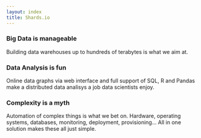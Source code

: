 ```yaml
---
layout: index
title: Shards.io
---
```


### Big Data is manageable

Building data warehouses up to hundreds of terabytes is what we aim at.

### Data Analysis is fun

Online data graphs via web interface and full support of SQL, R and Pandas make a distributed data analisys a job data scientists enjoy.

### Complexity is a myth

Automation of complex things is what we bet on.
Hardware, operating systems, databases, monitoring, deployment, provisioning...
All in one solution makes these all just simple.
